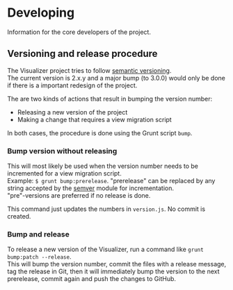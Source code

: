 # Developing

Information for the core developers of the project.

## Versioning and release procedure

The Visualizer project tries to follow [semantic versioning](http://semver.org/).  
The current version is 2.x.y and a major bump (to 3.0.0) would only be done if
there is a important redesign of the project.

The are two kinds of actions that result in bumping the version number:

* Releasing a new version of the project
* Making a change that requires a view migration script

In both cases, the procedure is done using the Grunt script `bump`.  

### Bump version without releasing

This will most likely be used when the version number needs to be incremented for
a view migration script.  
Example: `$ grunt bump:prerelease`. "prerelease" can be replaced by any string 
accepted by the [semver](https://www.npmjs.com/package/semver) module for incrementation.  
"pre"-versions are preferred if no release is done.

This command just updates the numbers in `version.js`. No commit is created.

### Bump and release

To release a new version of the Visualizer, run a command like `grunt bump:patch --release`.  
This will bump the version number, commit the files with a release message, 
tag the release in Git, then it will immediately bump the version to the next
prerelease, commit again and push the changes to GitHub.
